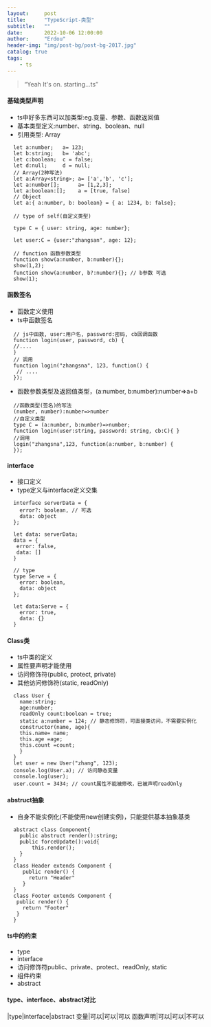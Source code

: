 ```yaml
---
layout:     post
title:      "TypeScript-类型"
subtitle:   ""
date:       2022-10-06 12:00:00
author:     "Erdou"
header-img: "img/post-bg/post-bg-2017.jpg"
catalog: true
tags:
    - ts
---
```


> “Yeah It's on. starting...ts”

#### 基础类型声明
- ts中好多东西可以加类型:eg.变量、参数、函数返回值
- 基本类型定义:number、string、boolean、null
- 引用类型: Array
```
  let a:number;   a= 123;
  let b:string;   b= 'abc';
  let c:boolean;  c = false;
  let d:null;     d = null;
  // Array(2种写法)
  let a:Array<string>; a= ['a','b', 'c'];
  let a:number[];      a= [1,2,3];
  let a:boolean:[];    a = [true, false]
  // Object
  let a:{ a:number, b: boolean} = { a: 1234, b: false};

  // type of self(自定义类型)

  type C = { user: string, age: number};

  let user:C = {user:"zhangsan", age: 12};

  // function 函数参数类型
  function show(a:number, b:number){};
  show(1,2);
  function show(a:number, b?:number){}; // b参数 可选
  show(1);
```
#### 函数签名
- 函数定义使用
- ts中函数签名
```
  // js中函数, user:用户名, password:密码, cb回调函数
  function login(user, password, cb) {
  //....
  }
  // 调用
  function login("zhangsna", 123, function() {
   // ....
  });
```
- 函数参数类型及返回值类型，(a:number, b:number):number=>a+b
```
  //函数类型(签名)的写法
  (number, number):number=>number
  //自定义类型
  type C = (a:number, b:number)=>number;
  function login(user:string, password: string, cb:C){ }
  //调用
  login("zhangsna",123, function(a:number, b:number) {
  });
```
#### interface
- 接口定义
- type定义与interface定义交集
```
  interface serverData = {
    error?: boolean, // 可选
    data: object
  };

  let data: serverData;
  data = {
   error: false,
   data: []
  }

  // type
  type Serve = {
    error: boolean,
    data: object
  };

  let data:Serve = {
    error: true,
    data: {}
  }
```
#### Class类
- ts中类的定义
- 属性要声明才能使用
- 访问修饰符(public, protect, private)
- 其他访问修饰符(static, readOnly)

```
  class User {
    name:string;
    age:number;
    readOnly count:boolean = true;
    static a:number = 124; // 静态修饰符，可直接类访问，不需要实例化
    constructor(name, age){
    this.name= name;
    this.age =age;
    this.count =count;
    }
  }
  let user = new User("zhang", 123);
  console.log(User.a); // 访问静态变量
  console.log(user);
  user.count = 3434; // count属性不能被修改，已被声明readOnly

```
#### abstruct抽象
- 自身不能实例化(不能使用new创建实例)，只能提供基本抽象基类
```
  abstract class Component{
    public abstruct render():string;
    public forceUpdate():void{
        this.render();
    }
  }
  class Header extends Component {
     public render() {
       return "Header"
     }
  }
  class Footer extends Component {
   public render() {
     return "Footer"
   }
  }
```
#### ts中的约束
- type
- interface
- 访问修饰符public、private、protect、readOnly, static
- 组件约束
- abstract
#### type、interface、abstract对比
 |type|interface|abstract
 变量|可以|可以|可以
 函数声明|可以|可以|不可以
